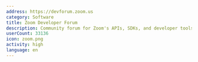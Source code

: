 ```yaml
---
address: https://devforum.zoom.us
category: Software
title: Zoom Developer Forum
description: Community forum for Zoom's APIs, SDKs, and developer tools.
userCount: 33136
icon: zoom.png
activity: high
language: en
---
```

